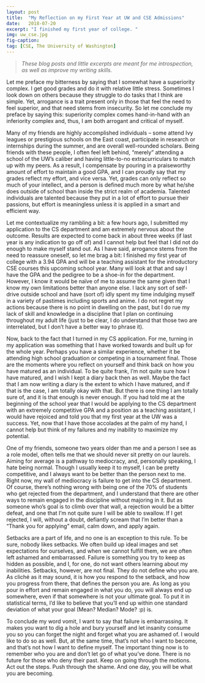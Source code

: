 ```yaml
---
layout: post
title:  "My Reflection on my First Year at UW and CSE Admissions"
date:   2018-07-20
excerpt: "I finished my first year of college. "
img: uw_cse.jpg
fig-caption:
tag: [CSE, The University of Washington]
---
```


> *These blog posts and little excerpts are meant for me introspection, as well as improve my writing skills.* 

Let me preface my bitterness by saying that I somewhat have a superiority complex. I get good grades and do it with relative little stress. Sometimes I look down on others because they struggle to do tasks that I think are simple. Yet, arrogance is a trait present only in those that feel the need to feel superior, and that need stems from insecurity. So let me conclude my preface by saying this: superiority complex comes hand-in-hand with an inferiority complex and, thus, I am both arrogant and critical of myself.

Many of my friends are highly accomplished individuals – some attend Ivy leagues or prestigious schools on the East coast, participate in research or internships during the summer, and are overall well-rounded scholars. Being friends with these people, I often feel left behind, “merely” attending a school of the UW’s caliber and having little-to-no extracurriculars to match up with my peers. As a result, I compensate by pouring in a praiseworthy amount of effort to maintain a good GPA, and I can proudly say that my grades reflect my effort, and vice versa. Yet, grades can only reflect so much of your intellect, and a person is defined much more by what he/she does outside of school than inside the strict realm of academia. Talented individuals are talented because they put in a lot of effort to pursue their passions, but effort is meaningless unless it is applied in a smart and efficient way. 

Let me contextualize my rambling a bit: a few hours ago, I submitted my application to the CS department and am extremely nervous about the outcome. Results are expected to come back in about three weeks (if last year is any indication to go off of) and I cannot help but feel that I did not do enough to make myself stand out. As I have said, arrogance stems from the need to reassure oneself, so let me brag a bit: I finished my first year of college with a 3.94 GPA and will be a teaching assistant for the introductory CSE courses this upcoming school year. Many will look at that and say I have the GPA and the pedigree to be a shoe-in for the department. However, I know it would be naïve of me to assume the same given that I know my own limitations better than anyone else. I lack any sort of self-drive outside school and have (sort of) idly spent my time indulging myself in a variety of pastimes including sports and anime. I do not regret my actions because there is no point in dwelling on the past, but I do rue my lack of skill and knowledge in a discipline that I plan on continuing throughout my adult life (just to be clear, I do understand that those two are interrelated, but I don’t have a better way to phrase it). 

Now, back to the fact that I turned in my CS application. For me, turning in my application was something that I have worked towards and built up for the whole year. Perhaps you have a similar experience, whether it be attending high school graduation or competing in a tournament final. Those are the moments where you reflect on yourself and think back on how you have matured as an individual. To be quite frank, I’m not quite sure how I have matured, and I wish I kept a diary back then as well. Maybe the fact that I am now writing a diary is the extent to which I have matured, and if that is the case, I am totally okay with that. But there is one thing I am totally sure of, and it is that enough is never enough. If you had told me at the beginning of the school year that I would be applying to the CS department with an extremely competitive GPA and a position as a teaching assistant, I would have rejoiced and told you that my first year at the UW was a success. Yet, now that I have those accolades at the palm of my hand, I cannot help but think of my failures and my inability to maximize my potential. 

One of my friends, someone two years older than me and a person I see as a role model, often tells me that we should never sit pretty on our laurels. Aiming for average is a pathway to mediocracy, and, personally speaking, I hate being normal. Though I usually keep it to myself, I can be pretty competitive, and I always want to be better than the person next to me. Right now, my wall of mediocracy is failure to get into the CS department. Of course, there’s nothing wrong with being one of the 70% of students who get rejected from the department, and I understand that there are other ways to remain engaged in the discipline without majoring in it. But as someone who’s goal is to climb over that wall, a rejection would be a bitter defeat, and one that I’m not quite sure I will be able to swallow. If I get rejected, I will, without a doubt, defiantly scream that I’m better than a “Thank you for applying” email, calm down, and apply again.

Setbacks are a part of life, and no one is an exception to this rule. To be sure, nobody likes setbacks. We often build up ideal images and set expectations for ourselves, and when we cannot fulfill them,  we are often left ashamed and embarrassed. Failure is something you try to keep as hidden as possible, and I, for one, do not want others learning about my inabilities. Setbacks, however, are not final. They do not define who you are. As cliché as it may sound, it is how you respond to the setback, and how you progress from there, that defines the person you are. As long as you pour in effort and remain engaged in what you do, you will always end up somewhere, even if that somewhere is not your ultimate goal. To put it in statistical terms, I’d like to believe that you’ll end up within one standard deviation of what your goal (Mean? Median? Mode? :p) is. 

To conclude my word vomit, I want to say that failure is embarrassing. It makes you want to dig a hole and bury yourself and let insanity consume you so you can forget the night and forget what you are ashamed of. I would like to do so as well. But, at the same time, that’s not who I want to become, and that’s not how I want to define myself. The important thing now is to remember who you are and don’t let go of what you’ve done. There is no future for those who deny their past. Keep on going through the motions. Act out the steps. Push through the shame. And one day, you will be what you are becoming.
